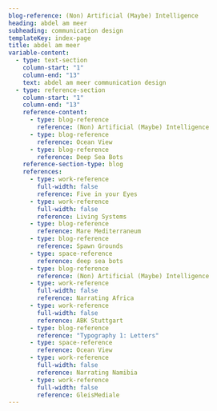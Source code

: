 ```yaml
---
blog-reference: (Non) Artificial (Maybe) Intelligence
heading: abdel am meer
subheading: communication design
templateKey: index-page
title: abdel am meer
variable-content:
  - type: text-section
    column-start: "1"
    column-end: "13"
    text: a﻿bdel am meer communication design
  - type: reference-section
    column-start: "1"
    column-end: "13"
    reference-content:
      - type: blog-reference
        reference: (Non) Artificial (Maybe) Intelligence
      - type: blog-reference
        reference: Ocean View
      - type: blog-reference
        reference: Deep Sea Bots
    reference-section-type: blog
    references:
      - type: work-reference
        full-width: false
        reference: Five in your Eyes
      - type: work-reference
        full-width: false
        reference: Living Systems
      - type: blog-reference
        reference: Mare Mediterraneum
      - type: blog-reference
        reference: Spawn Grounds
      - type: space-reference
        reference: deep sea bots
      - type: blog-reference
        reference: (Non) Artificial (Maybe) Intelligence
      - type: work-reference
        full-width: false
        reference: Narrating Africa
      - type: work-reference
        full-width: false
        reference: ABK Stuttgart
      - type: blog-reference
        reference: "Typography 1: Letters"
      - type: space-reference
        reference: Ocean View
      - type: work-reference
        full-width: false
        reference: Narrating Namibia
      - type: work-reference
        full-width: false
        reference: GleisMediale
---
```

